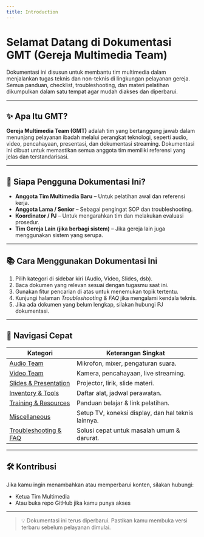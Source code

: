 ```yaml
---
title: Introduction
---
```

# Selamat Datang di Dokumentasi GMT (Gereja Multimedia Team)

Dokumentasi ini disusun untuk membantu tim multimedia dalam menjalankan tugas teknis dan non-teknis di lingkungan pelayanan gereja. Semua panduan, checklist, troubleshooting, dan materi pelatihan dikumpulkan dalam satu tempat agar mudah diakses dan diperbarui.

---

## ✨ Apa Itu GMT?

**Gereja Multimedia Team (GMT)** adalah tim yang bertanggung jawab dalam menunjang pelayanan ibadah melalui perangkat teknologi, seperti audio, video, pencahayaan, presentasi, dan dokumentasi streaming. Dokumentasi ini dibuat untuk memastikan semua anggota tim memiliki referensi yang jelas dan terstandarisasi.

---

## 🎯 Siapa Pengguna Dokumentasi Ini?

- **Anggota Tim Multimedia Baru** – Untuk pelatihan awal dan referensi kerja.
- **Anggota Lama / Senior** – Sebagai pengingat SOP dan troubleshooting.
- **Koordinator / PJ** – Untuk mengarahkan tim dan melakukan evaluasi prosedur.
- **Tim Gereja Lain (jika berbagi sistem)** – Jika gereja lain juga menggunakan sistem yang serupa.

---

## 📚 Cara Menggunakan Dokumentasi Ini

1. Pilih kategori di sidebar kiri (Audio, Video, Slides, dsb).
2. Baca dokumen yang relevan sesuai dengan tugasmu saat ini.
3. Gunakan fitur pencarian di atas untuk menemukan topik tertentu.
4. Kunjungi halaman *Troubleshooting & FAQ* jika mengalami kendala teknis.
5. Jika ada dokumen yang belum lengkap, silakan hubungi PJ dokumentasi.

---

## 🚀 Navigasi Cepat

| Kategori              | Keterangan Singkat                                           |
|-----------------------|--------------------------------------------------------------|
| [Audio Team](/docs/category/audio-team)         | Mikrofon, mixer, pengaturan suara.                          |
| [Video Team](/docs/category/video-team)         | Kamera, pencahayaan, live streaming.                        |
| [Slides & Presentation](/docs/category/slides--presentation) | Projector, lirik, slide materi.                             |
| [Inventory & Tools](/docs/category/inventory--tools) | Daftar alat, jadwal perawatan.                             |
| [Training & Resources](/docs/category/training--resources) | Panduan belajar & link pelatihan.                          |
| [Miscellaneous](/docs/category/miscellaneous)   | Setup TV, koneksi display, dan hal teknis lainnya.         |
| [Troubleshooting & FAQ](/docs/category/troubleshooting--faq) | Solusi cepat untuk masalah umum & darurat.                 |

---

## 🛠 Kontribusi

Jika kamu ingin menambahkan atau memperbarui konten, silakan hubungi:
- Ketua Tim Multimedia
- Atau buka repo GitHub jika kamu punya akses

---

> 💡 Dokumentasi ini terus diperbarui. Pastikan kamu membuka versi terbaru sebelum pelayanan dimulai.

